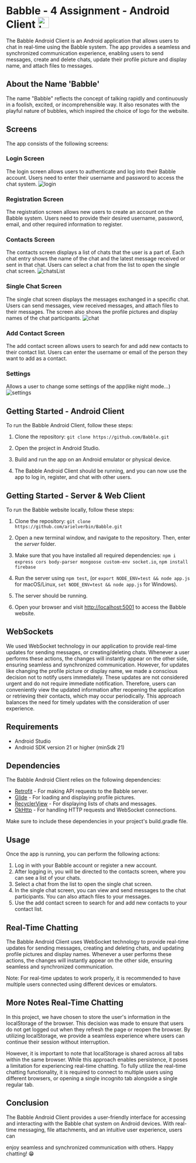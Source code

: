 # Babble - 4 Assignment - Android Client <img src="./babble/src/favicon.ico" alt="Logo" width="30" height="auto">

The Babble Android Client is an Android application that allows users to chat in real-time using the Babble system. The app provides a seamless and synchronized communication experience, enabling users to send messages, create and delete chats, update their profile picture and display name, and attach files to messages.
## About the Name 'Babble'

The name "Babble" reflects the concept of talking rapidly and continuously in a foolish, excited, or incomprehensible way. It also resonates with the playful nature of bubbles, which inspired the choice of logo for the website.

## Screens

The app consists of the following screens:

### Login Screen

The login screen allows users to authenticate and log into their Babble account. Users need to enter their username and password to access the chat system.
![login](https://github.com/arielverbin/Babble/assets/106393592/65b407ce-0c80-4715-93f9-04eea997dd0e)


### Registration Screen

The registration screen allows new users to create an account on the Babble system. Users need to provide their desired username, password, email, and other required information to register.

### Contacts Screen

The contacts screen displays a list of chats that the user is a part of. Each chat entry shows the name of the chat and the latest message received or sent in that chat. Users can select a chat from the list to open the single chat screen.
![chatsList](https://github.com/arielverbin/Babble/assets/106393592/d87929c0-144c-4e5a-ae3f-68a7c1ac3487)

### Single Chat Screen

The single chat screen displays the messages exchanged in a specific chat. Users can send messages, view received messages, and attach files to their messages. The screen also shows the profile pictures and display names of the chat participants.
![chat](https://github.com/arielverbin/Babble/assets/106393592/d40916f8-77f0-4cfd-9cb9-6b833df162db)

### Add Contact Screen

The add contact screen allows users to search for and add new contacts to their contact list. Users can enter the username or email of the person they want to add as a contact.

### Settings

Allows a user to change some settings of the app(like night mode...)
![settings](https://github.com/arielverbin/Babble/assets/106393592/a56fc4e3-58ac-48f8-ad3e-be45180544ce)

## Getting Started - Android Client

To run the Babble Android Client, follow these steps:

1. Clone the repository: `git clone https://github.com/Babble.git`

2. Open the project in Android Studio.

3. Build and run the app on an Android emulator or physical device.

4. The Babble Android Client should be running, and you can now use the app to log in, register, and chat with other users.



## Getting Started - Server & Web Client

To run the Babble website locally, follow these steps:

1. Clone the repository: `git clone https://github.com/arielverbin/Babble.git`

2. Open a new terminal window, and navigate to the repository. Then, enter the *server* folder.
3. Make sure that you have installed all required dependencies: `npm i express cors body-parser mongoose custom-env socket.io`, `npm install firebase`
4. Run the server using `npm test`, (or `export NODE_ENV=test && node app.js` for macOS/Linux, `set NODE_ENV=test && node app.js` for Windows).
5. The server should be running.
6. Open your browser and visit [http://localhost:5001](http://localhost:5001) to access the Babble website.

## WebSockets
We used WebSocket technology in our application to provide real-time updates for sending messages, or creating/deleting chats. Whenever a user performs these actions, the changes will instantly appear on the other side, ensuring seamless and synchronized communication. However, for updates like changing the profile picture or display name, we made a conscious decision not to notify users immediately. These updates are not considered urgent and do not require immediate notification. Therefore, users can conveniently view the updated information after reopening the application or retrieving their contacts, which may occur periodically. This approach balances the need for timely updates with the consideration of user experience.

## Requirements

- Android Studio
- Android SDK version 21 or higher (minSdk 21)

## Dependencies

The Babble Android Client relies on the following dependencies:

- [Retrofit](https://square.github.io/retrofit/) - For making API requests to the Babble server.
- [Glide](https://github.com/bumptech/glide) - For loading and displaying profile pictures.
- [RecyclerView](https://developer.android.com/guide/topics/ui/layout/recyclerview) - For displaying lists of chats and messages.
- [OkHttp](https://square.github.io/okhttp/) - For handling HTTP requests and WebSocket connections.

Make sure to include these dependencies in your project's build.gradle file.

## Usage

Once the app is running, you can perform the following actions:

1. Log in with your Babble account or register a new account.
2. After logging in, you will be directed to the contacts screen, where you can see a list of your chats.
3. Select a chat from the list to open the single chat screen.
4. In the single chat screen, you can view and send messages to the chat participants. You can also attach files to your messages.
5. Use the add contact screen to search for and add new contacts to your contact list.

## Real-Time Chatting

The Babble Android Client uses WebSocket technology to provide real-time updates for sending messages, creating and deleting chats, and updating profile pictures and display names. Whenever a user performs these actions, the changes will instantly appear on the other side, ensuring seamless and synchronized communication.

Note: For real-time updates to work properly, it is recommended to have multiple users connected using different devices or emulators.


## More Notes Real-Time Chatting
In this project, we have chosen to store the user's information in the localStorage of the browser.
This decision was made to ensure that users do not get logged out when they refresh the page or reopen the browser.
By utilizing localStorage, we provide a seamless experience where users can continue their session without interruption.

However, it is important to note that localStorage is shared across all tabs within the same browser.
While this approach enables persistence, it poses a limitation for experiencing real-time chatting.
To fully utilize the real-time chatting functionality, it is required to connect to multiple users using different browsers,
or opening a single incognito tab alongside a single regular tab.

## Conclusion

The Babble Android Client provides a user-friendly interface for accessing and interacting with the Babble chat system on Android devices. With real-time messaging, file attachments, and an intuitive user experience, users can

enjoy seamless and synchronized communication with others. Happy chatting! 😁
